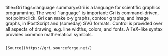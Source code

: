 title=Gri
tags=language
summary=Gri is a language for scientific graphics programming. The word "language" is important: Gri is command-driven, not point/click. Gri can make x-y graphs, contour graphs, and image graphs, in PostScript and (someday) SVG formats. Control is provided over all aspects of drawing, e.g. line widths, colors, and fonts. A TeX-like syntax provides common mathematical symbols.
~~~~~~

[Source](https://gri.sourceforge.net/)


